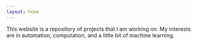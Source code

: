 ```yaml
---
layout: home
---
```


This website is a repository of projects that I am working on. My interests are in automation, computation, and a little bit of machine learning.

